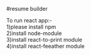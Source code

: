 #resume builder

To run react app:- <br>
1)please install npm <br>
2)install node-module <br>
3)install react-to-print module <br>
4)install react-feeather module <br>
